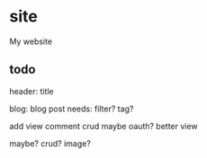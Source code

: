# site

My website

## todo

header:
  title

blog:
  blog post needs:
    filter?
    tag?

  add view
    comment crud
    maybe oauth?
    better view

  maybe?
    crud?
    image?
